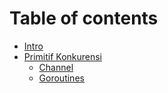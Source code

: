 # Table of contents

* [Intro](README.md)
* [Primitif Konkurensi](untitled/README.md)
  * [Channel](untitled/channel.md)
  * [Goroutines](untitled/goroutines.md)

